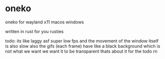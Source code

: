 # oneko
oneko
for wayland x11 macos windows

written in rust for you rusties

todo:
its like laggy asf super low fps and the movement of the window itself is also slow
also the gifs (each frame) have like a black background which is not what we want we want it to be transparent
thats about it for the todo rn
